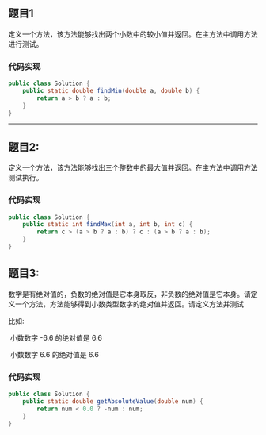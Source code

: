 ## 题目1

定义一个方法，该方法能够找出两个小数中的较小值并返回。在主方法中调用方法进行测试。

### 代码实现

```java
public class Solution {
    public static double findMin(double a, double b) {
        return a > b ? a : b;
    }
}
```



---

## 题目2:

定义一个方法，该方法能够找出三个整数中的最大值并返回。在主方法中调用方法测试执行。

### 代码实现

```java
public class Solution {
    public static int findMax(int a, int b, int c) {
        return c > (a > b ? a : b) ? c : (a > b ? a : b);
    }
}
```



## 题目3:

数字是有绝对值的，负数的绝对值是它本身取反，非负数的绝对值是它本身。请定义一个方法，方法能够得到小数类型数字的绝对值并返回。请定义方法并测试 

比如: 

​	小数数字 -6.6 的绝对值是 6.6 

​	小数数字 6.6 的绝对值是 6.6



### 代码实现

```java
public class Solution {
    public static double getAbsoluteValue(double num) {
        return num < 0.0 ? -num : num;
    }
}
```



